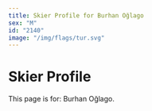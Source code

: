 ```yaml
---
title: Skier Profile for Burhan Oğlago
sex: "M"
id: "2140"
image: "/img/flags/tur.svg" 
---
```


# Skier Profile

This page is for: Burhan Oğlago.
    